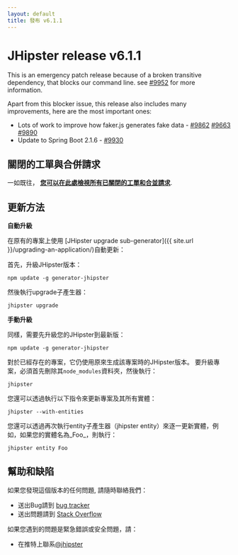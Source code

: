 ```yaml
---
layout: default
title: 發布 v6.1.1
---
```


JHipster release v6.1.1
==================

This is an emergency patch release because of a broken transitive dependency, that blocks our command line. see [#9952](https://github.com/jhipster/generator-jhipster/issues/9952) for more information.

Apart from this blocker issue, this release also includes many improvements, here are the most important ones:

- Lots of work to improve how faker.js generates fake data  - [#9862](https://github.com/jhipster/generator-jhipster/pull/9862) [#9663](https://github.com/jhipster/generator-jhipster/pull/9663) [#9890](https://github.com/jhipster/generator-jhipster/pull/9890)
- Update to Spring Boot 2.1.6 - [#9930](https://github.com/jhipster/generator-jhipster/pull/9930)

關閉的工單與合併請求
------------
一如既往， __[您可以在此處檢視所有已關閉的工單和合並請求](https://github.com/jhipster/generator-jhipster/issues?q=milestone%3A6.1.1+is%3Aclosed)__.

更新方法
------------

**自動升級**

在原有的專案上使用 [JHipster upgrade sub-generator]({{ site.url }}/upgrading-an-application/)自動更新：

首先，升級JHipster版本：

```
npm update -g generator-jhipster
```

然後執行upgrade子產生器：

```
jhipster upgrade
```

**手動升級**

同樣，需要先升級您的JHipster到最新版：

```
npm update -g generator-jhipster
```

對於已經存在的專案，它仍使用原來生成該專案時的JHipster版本。
要升級專案，必須首先刪除其`node_modules`資料夾，然後執行：

```
jhipster
```

您還可以透過執行以下指令來更新專案及其所有實體：

```
jhipster --with-entities
```

您還可以透過再次執行entity子產生器（jhipster entity）來逐一更新實體，例如，如果您的實體名為_Foo_，則執行：

```
jhipster entity Foo
```

幫助和缺陷
--------------

如果您發現這個版本的任何問題, 請隨時聯絡我們：

- 送出Bug請到 [bug tracker](https://github.com/jhipster/generator-jhipster/issues?state=open)
- 送出問題請到 [Stack Overflow](http://stackoverflow.com/tags/jhipster/info)

如果您遇到的問題是緊急錯誤或安全問題，請：

- 在推特上聯系[@jhipster](https://twitter.com/jhipster)
